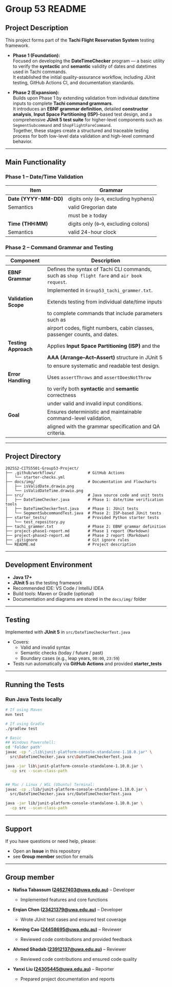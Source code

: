 # Group 53 README

## Project Description

This project forms part of the **Tachi Flight Reservation System** testing framework.

- **Phase 1 (Foundation):**  
  Focused on developing the **DateTimeChecker** program — a basic utility to verify
  the **syntactic** and **semantic** validity of dates and datetimes used in Tachi commands.  
  It established the initial quality-assurance workflow, including JUnit testing,
  GitHub Actions CI, and documentation standards.  

- **Phase 2 (Expansion):**  
  Builds upon Phase 1 by extending validation from individual date/time inputs
  to complete **Tachi command grammars**.  
  It introduces an **EBNF grammar definition**, detailed **constructor analysis**,
  **Input Space Partitioning (ISP)**–based test design, and a comprehensive **JUnit 5 test suite**
  for higher-level components such as `SegmentSubcommand` and `ShopFlightFareCommand`.  
  Together, these stages create a structured and traceable testing process for both
  low-level data validation and high-level command behavior.

---

## Main Functionality

### Phase 1 – Date/Time Validation

| Item                  | Grammar                                  |
| --------------------- | ---------------------------------------- |
| **Date (YYYY-MM-DD)** | digits only (`0`–`9`, excluding hyphens) |
| Semantics             | valid Gregorian date                     |
|                       | must be ≥ today                          |
| **Time (THH:MM)**     | digits only (`0`–`9`, excluding colons)  |
| Semantics             | valid 24-hour clock                      |

### Phase 2 – Command Grammar and Testing

| Component            | Description |
| -------------------- | ------------ |
| **EBNF Grammar**     | Defines the syntax of Tachi CLI commands, such as `shop flight fare` and `air book request`.  
|                      | Implemented in `Group53_tachi_grammer.txt`. |
| **Validation Scope** | Extends testing from individual date/time inputs  
|                      | to complete commands that include parameters such as  
|                      | airport codes, flight numbers, cabin classes, passenger counts, and dates. |
| **Testing Approach** | Applies **Input Space Partitioning (ISP)** and the  
|                      | **AAA (Arrange–Act–Assert)** structure in JUnit 5  
|                      | to ensure systematic and readable test design. |
| **Error Handling**   | Uses `assertThrows` and `assertDoesNotThrow`  
|                      | to verify both **syntactic** and **semantic** correctness  
|                      | under valid and invalid input conditions. |
| **Goal**             | Ensures deterministic and maintainable command-level validation,  
|                      | aligned with the grammar specification and QA criteria. |

---

## Project Directory

```text
2025S2-CITS5501-Group53-Project/
├── .github/workflows/              # GitHub Actions
│   └── starter-checks.yml
├── docs/img/                       # Documentation and Flowcharts
│   ├── isValidDate.drawio.png
│   └── isValidDateTime.drawio.png
├── src/                            # Java source code and unit tests
│   ├── DateTimeChecker.java        # Phase 1: date/time verification tools
│   ├── DateTimeCheckerTest.java    # Phase 1: JUnit tests
│   └── SegmentSubcommandTest.java  # Phase 2: ISP-based JUnit tests
├── starter_tests/                  # Provided Python starter tests
│   └── test_repository.py
├── tachi_grammer.txt               # Phase 2: EBNF grammar definition
├── project-phase1-report.md        # Phase 1 report (Markdown)
├── project-phase2-report.md        # Phase 2 report (Markdown)
├── .gitignore                      # Git ignore rules
└── README.md                       # Project description
```

---

## Development Environment

- **Java 17+**
- **JUnit 5** as the testing framework
- Recommended IDE: VS Code / IntelliJ IDEA
- Build tools: Maven or Gradle (optional)
- Documentation and diagrams are stored in the `docs/img/` folder

---

## Testing

Implemented with **JUnit 5** in `src/DateTimeCheckerTest.java`

- Covers:
  - Valid and invalid syntax
  - Semantic checks (today / future / past)
  - Boundary cases (e.g., leap years, `00:00`, `23:59`)
- Tests run automatically via **GitHub Actions** and provided **starter_tests**

---

## Running the Tests

### Run Java Tests locally

```bash
# If using Maven
mvn test

# If using Gradle
./gradlew test

# Basic
## Windows Powershell:
cd 'Folder path'
javac -cp ".;lib\junit-platform-console-standalone-1.10.0.jar" \
  src\DateTimeChecker.java src\DateTimeCheckerTest.java

java -jar lib\junit-platform-console-standalone-1.10.0.jar \
  -cp src --scan-class-path


## Mac / Linux / WSL (Ubuntu) Terminal:
javac -cp .:lib/junit-platform-console-standalone-1.10.0.jar \
  src/DateTimeChecker.java src/DateTimeCheckerTest.java

java -jar lib/junit-platform-console-standalone-1.10.0.jar \
  -cp src --scan-class-path
```

---

## Support

If you have questions or need help, please:

- Open an **Issue** in this repository
- see **Group member** section for emails

---

## Group member

- **Nafisa Tabassum (24627403@uwa.edu.au)** – Developer

  - Implemented features and core functions

- **Erqian Chen (23421379@uwa.edu.au)** – Developer

  - Wrote JUnit test cases and ensured test coverage

- **Keming Cao (24458695@uwa.edu.au)** – Reviewer

  - Reviewed code contributions and provided feedback

- **Ahmed Shadab (23912137@uwa.edu.au)** – Reviewer

  - Reviewed code contributions and ensured code quality

- **Yanxi Liu (24305445@uwa.edu.au)** – Reporter
  - Prepared project documentation and reports
